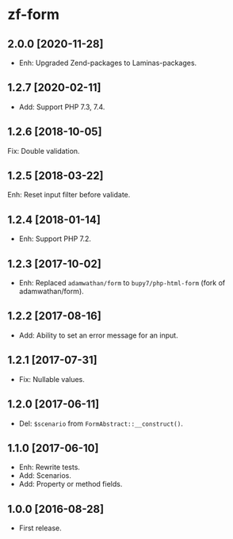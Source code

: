 zf-form
=======

2.0.0 [2020-11-28]
------------------

- Enh: Upgraded Zend-packages to Laminas-packages.

1.2.7 [2020-02-11]
------------------

- Add: Support PHP 7.3, 7.4.

1.2.6 [2018-10-05]
------------------

Fix: Double validation.

1.2.5 [2018-03-22]
------------------

Enh: Reset input filter before validate. 

1.2.4 [2018-01-14]
-------------------

- Enh: Support PHP 7.2.

1.2.3 [2017-10-02]
------------------

- Enh: Replaced `adamwathan/form` to `bupy7/php-html-form` (fork of adamwathan/form).

1.2.2 [2017-08-16]
------------------

- Add: Ability to set an error message for an input.

1.2.1 [2017-07-31]
------------------

- Fix: Nullable values.

1.2.0 [2017-06-11]
------------------

- Del: `$scenario` from `FormAbstract::__construct()`.

1.1.0 [2017-06-10]
------------------

- Enh: Rewrite tests.
- Add: Scenarios.
- Add: Property or method fields.

1.0.0 [2016-08-28]
------------------

- First release.
